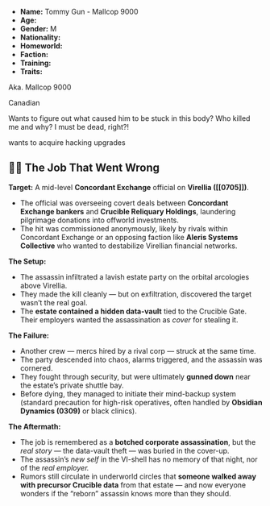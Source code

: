 - **Name:** Tommy Gun - Mallcop 9000
- **Age:** 
- **Gender:** M
- **Nationality:** 
- **Homeworld:** 
- **Faction:** 
- **Training:** 
- **Traits:** 


Aka. Mallcop 9000

Canadian

Wants to figure out what caused him to be stuck in this body?
Who killed me and why?
I must be dead, right?!



wants to acquire hacking upgrades








## 🕵️‍♂️ The Job That Went Wrong

**Target:** A mid-level **Concordant Exchange** official on **Virellia ([[0705]])**.
- The official was overseeing covert deals between **Concordant Exchange bankers** and **Crucible Reliquary Holdings**, laundering pilgrimage donations into offworld investments.
- The hit was commissioned anonymously, likely by rivals within Concordant Exchange or an opposing faction like **Aleris Systems Collective** who wanted to destabilize Virellian financial networks.

**The Setup:**
- The assassin infiltrated a lavish estate party on the orbital arcologies above Virellia.
- They made the kill cleanly — but on exfiltration, discovered the target wasn’t the real goal.
- The **estate contained a hidden data-vault** tied to the Crucible Gate. Their employers wanted the assassination as _cover_ for stealing it.

**The Failure:**
- Another crew — mercs hired by a rival corp — struck at the same time.
- The party descended into chaos, alarms triggered, and the assassin was cornered.
- They fought through security, but were ultimately **gunned down** near the estate’s private shuttle bay.
- Before dying, they managed to initiate their mind-backup system (standard precaution for high-risk operatives, often handled by **Obsidian Dynamics (0309)** or black clinics).

**The Aftermath:**
- The job is remembered as a **botched corporate assassination**, but the _real story_ — the data-vault theft — was buried in the cover-up.
- The assassin’s _new self_ in the VI-shell has no memory of that night, nor of the _real employer._
- Rumors still circulate in underworld circles that **someone walked away with precursor Crucible data** from that estate — and now everyone wonders if the “reborn” assassin knows more than they should.
